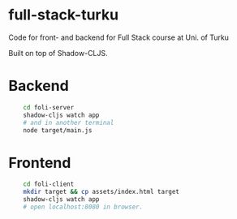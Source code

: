 # full-stack-turku

Code for front- and backend for Full Stack course at Uni. of Turku

Built on top of Shadow-CLJS.

# Backend

```bash
    cd foli-server
    shadow-cljs watch app
    # and in another terminal
    node target/main.js
``` 

# Frontend

```bash
    cd foli-client
    mkdir target && cp assets/index.html target
    shadow-cljs watch app
    # open localhost:8080 in browser.
```
